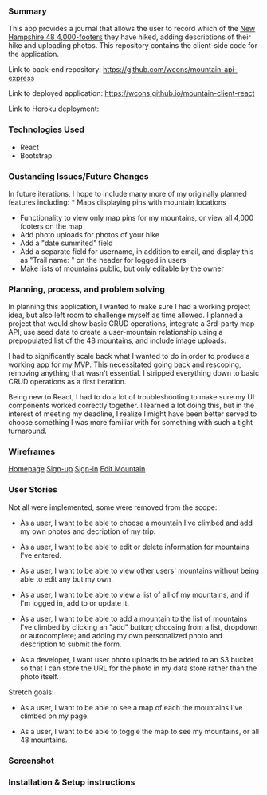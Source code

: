 ### Summary

This app provides a journal that allows the user to record which of the [New Hampshire 48 4,000-footers](http://4000footers.com/nh.shtml) they have hiked, adding descriptions of their hike and uploading photos.  This repository contains the client-side code for the application.

Link to back-end repository: <https://github.com/wcons/mountain-api-express>

Link to deployed application: <https://wcons.github.io/mountain-client-react>

Link to Heroku deployment:

### Technologies Used
  * React
  * Bootstrap

### Oustanding Issues/Future Changes

In future iterations, I hope to include many more of my originally planned features including:  * Maps displaying pins with mountain locations
  * Functionality to view only map pins for my mountains, or view all 4,000 footers on the map
  * Add photo uploads for photos of your hike
  * Add a "date summited" field
  * Add a separate field for username, in addition to email, and display this as "Trail name: " on the header for logged in users
  * Make lists of mountains public, but only editable by the owner

### Planning, process, and problem solving

In planning this application, I wanted to make sure I had a working project idea, but also left room to challenge myself as time allowed.  I planned a project that would show basic CRUD operations, integrate a 3rd-party map API, use seed data to create a user-mountain relationship using a prepopulated list of the 48 mountains, and include image uploads.

I had to significantly scale back what I wanted to do in order to produce a working app for my MVP.  This necessitated going back and rescoping, removing anything that wasn't essential.  I stripped everything down to basic CRUD operations as a first iteration.

Being new to React, I had to do a lot of troubleshooting to make sure my UI components worked correctly together.  I learned a lot doing this, but in the interest of meeting my deadline, I realize I might have been better served to choose something I was more familiar with for something with such a tight turnaround.

### Wireframes

[Homepage](https://i.imgur.com/wW7e8Il.png)
[Sign-up](https://i.imgur.com/9WrUTmQ.png)
[Sign-in](https://i.imgur.com/hyST86y.png)
[Edit Mountain](https://i.imgur.com/aJJLcgo.png)

### User Stories

Not all were implemented, some were removed from the scope:

  * As a user, I want to be able to choose a mountain I've climbed and add my own photos and decription of my trip.

  * As a user, I want to be able to edit or delete information for mountains I've entered.

  * As a user, I want to be able to view other users' mountains without being able to edit any but my own.

  * As a user, I want to be able to view a list of all of my mountains, and if I'm logged in, add to or update it.

  * As a user, I want to be able to add a mountain to the list of mountains I've climbed by clicking an "add" button; choosing from a list, dropdown or autocomplete; and adding my own personalized photo and description to submit the form.

  * As a developer, I want user photo uploads to be added to an S3 bucket so that I can store the URL for the photo in my data store rather than the photo itself.

Stretch goals:

  * As a user, I want to be able to see a map of each the mountains I've climbed on my page.

  * As a user, I want to be able to toggle the map to see my mountains, or all 48 mountains.

### Screenshot

### Installation & Setup instructions
